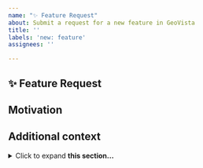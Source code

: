 ```yaml
---
name: "✨ Feature Request"
about: Submit a request for a new feature in GeoVista
title: ''
labels: 'new: feature'
assignees: ''

---
```


## ✨ Feature Request
<!-- Provide a clear and concise description of the feature proposal -->

## Motivation
<!-- Is your feature request related to an existing issue? -->
<!-- I'm always frustrated when ... -->

## Additional context
<!-- Provide any further information to help us understand -->
<details>
<summary>Click to expand <b>this section...</b></summary>

```
Please add additional verbose information in this section e.g., references, screenshots, listings etc
```
</details>

